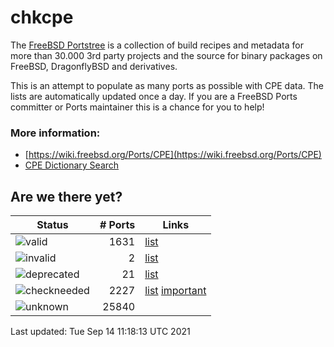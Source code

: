 # chkcpe

The [FreeBSD Portstree](https://cgit.freebsd.org/ports) is a collection of build recipes
and metadata for more than 30.000 3rd party projects and the source for binary packages on
FreeBSD, DragonflyBSD and derivatives.

This is an attempt to populate as many ports as possible with CPE data. The lists are
automatically updated once a day. If you are a FreeBSD Ports committer or Ports maintainer
this is a chance for you to help!

### More information:
* [https://wiki.freebsd.org/Ports/CPE](https://wiki.freebsd.org/Ports/CPE)
* [CPE Dictionary Search](http://web.nvd.nist.gov/view/cpe/search)


## Are we there yet?

| Status                                                          | # Ports        | Links                                                    |
| ----------------------------------------------------------------| -------------: | -------------------------------------------------------- |
| ![valid](https://img.shields.io/badge/valid-brightgreen)        | 1631       | [list](https://github.com/decke/chkcpe/wiki/valid)       |
| ![invalid](https://img.shields.io/badge/invalid-red)            | 2     | [list](https://github.com/decke/chkcpe/wiki/invalid)     |
| ![deprecated](https://img.shields.io/badge/deprecated-red)      | 21  | [list](https://github.com/decke/chkcpe/wiki/deprecated)  |
| ![checkneeded](https://img.shields.io/badge/checkneeded-orange) | 2227 | [list](https://github.com/decke/chkcpe/wiki/checkneeded) [important](https://github.com/decke/chkcpe/wiki/important) |
| ![unknown](https://img.shields.io/badge/unknown-grey)           | 25840     | |

Last updated: Tue Sep 14 11:18:13 UTC 2021
